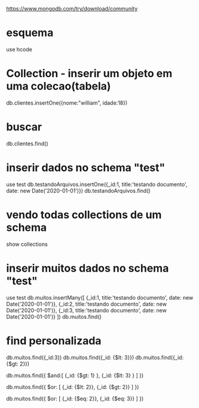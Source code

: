 https://www.mongodb.com/try/download/community

# esquema
use hcode

# Collection - inserir um objeto em uma colecao(tabela)
db.clientes.insertOne({nome:"william", idade:18})

# buscar
db.clientes.find()

# inserir dados no schema "test"
use test
db.testandoArquivos.insertOne({_id:1, title:'testando documento', date: new Date('2020-01-01')})
db.testandoArquivos.find()


# vendo todas collections de um schema
show collections


# inserir muitos dados no schema "test"
use test
db.muitos.insertMany([
 {_id:1, title:'testando documento', date: new Date('2020-01-01')},
 {_id:2, title:'testando documento', date: new Date('2020-01-01')},
 {_id:3, title:'testando documento', date: new Date('2020-01-01')}
])
db.muitos.find()

# find personalizada
db.muitos.find({_id:3})
db.muitos.find({_id: {$lt: 3}})
db.muitos.find({_id: {$gt: 2}})

db.muitos.find({
    $and:[
        {_id: {$gt: 1} },
        {_id: {$lt: 3} }
    ] 
})

db.muitos.find({
    $or: [
        {_id: {$lt: 2}},
        {_id: {$gt: 2}}
    ]
})

db.muitos.find({
    $or: [
        {_id: {$eq: 2}},
        {_id: {$eq: 3}}
    ]
})